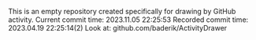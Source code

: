 This is an empty repository created specifically for drawing by GitHub activity.
Current commit time: 2023.11.05 22:25:53
Recorded commit time: 2023.04.19 22:25:14(2)
Look at: github.com/baderik/ActivityDrawer
